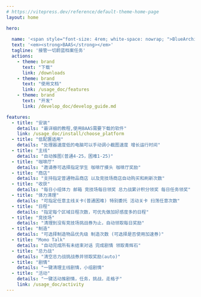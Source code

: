 ```yaml
---
# https://vitepress.dev/reference/default-theme-home-page
layout: home

hero:
  
  name: '<span style="font-size: 4rem; white-space: nowrap; ">BlueArchiveAutoScript</span>'
  text: '<em><strong>BAAS</strong></em>'
  tagline: '接管一切蔚蓝档案任务'
  actions:
    - theme: brand
      text: "下载"
      link: /downloads
    - theme: brand
      text: "使用文档"
      link: /usage_doc/features
    - theme: brand
      text: "开发"
      link: /develop_doc/develop_guide.md

features:
  - title: "安装"
    details: "最详细的教程,使用BAAS需要下载的软件"
    link: /usage_doc/install/choose_platform
  - title: "低配置适用"
    details: "处理器速度低的电脑可以手动调小截图速度 增长运行时间"
  - title: "主线"
    details: "自动推图(普通4-25，困难1-25)"
  - title: "咖啡厅"
    details: "邀请券可选择指定学生 咖啡厅摸头 咖啡厅奖励"
  - title: "商店"
    details: "支持指定普通物品商店 以及竞技场商店自动购买和刷新次数"
  - title: "收获"
    details: "每日小组体力 邮箱 竞技场每日领奖 总力战累计积分领奖 每日任务领奖"
  - title: "体力清理"
    details: "可指定任意主线关卡(普通困难) 特别委托 活动关卡 扫荡任意次数"
  - title: "日程"
    details: "指定每个区域日程次数，可优先做加好感度多的日程"
  - title: "竞技场"
    details: "清理到没有竞技场挑战券为止，自动领取每日奖励"
  - title: "制造"
    details: "可选择制造物品优先级 制造次数 (可选择是否使用加速券)"
  - title: "Momo Talk"
    details: "自动完成所有未结束对话 完成剧情 领取青辉石"
  - title: "总力战"
    details: "清空总力战挑战券并领取奖励(auto)"
  - title: "剧情"
    details: "一键清理主线剧情，小组剧情"
  - title: "活动"
    details: "一键活动推剧情，任务，挑战，走格子"
    link: /usage_doc/activity
---
```

